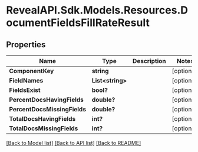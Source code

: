 # RevealAPI.Sdk.Models.Resources.DocumentFieldsFillRateResult
## Properties

Name | Type | Description | Notes
------------ | ------------- | ------------- | -------------
**ComponentKey** | **string** |  | [optional] 
**FieldNames** | **List&lt;string&gt;** |  | [optional] 
**FieldsExist** | **bool?** |  | [optional] 
**PercentDocsHavingFields** | **double?** |  | [optional] 
**PercentDocsMissingFields** | **double?** |  | [optional] 
**TotalDocsHavingFields** | **int?** |  | [optional] 
**TotalDocsMissingFields** | **int?** |  | [optional] 

[[Back to Model list]](../README.md#documentation-for-models) [[Back to API list]](../README.md#documentation-for-api-endpoints) [[Back to README]](../README.md)

